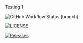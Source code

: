 Testing 1

![GitHub Workflow Status (branch)](https://img.shields.io/github/actions/workflow/status/maythiricho/sem/main.yml?branch=master)


[![LICENSE](https://img.shields.io/github/license/<github-username>/sem.svg?style=flat-square)](https://github.com/maythiricho/sem/blob/master/LICENSE)

[![Releases](https://img.shields.io/github/release/<github-username>/sem/all.svg?style=flat-square)](https://github.com/maythiricho/sem/releases)